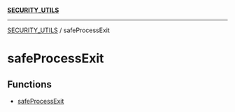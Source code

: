 [**SECURITY_UTILS**](../README.md)

***

[SECURITY_UTILS](../README.md) / safeProcessExit

# safeProcessExit

## Functions

- [safeProcessExit](functions/safeProcessExit.md)
